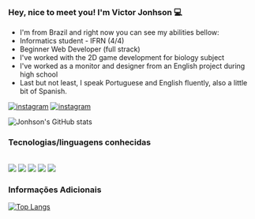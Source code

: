 ### Hey, nice to meet you! I'm Victor Jonhson 💻

* I'm from Brazil and right now you can see my abilities bellow: 
* Informatics student - IFRN (4/4)
* Beginner Web Developer (full strack)
* I've worked with the 2D game development for biology subject 
* I've worked as a monitor and designer from an English project during high school
* Last but not least, I speak Portuguese and English fluently, also a little bit of Spanish. 

[![instagram](https://img.shields.io/badge/Instagram-E4405F?style=for-the-badge&logo=instagram&logoColor=white)](https://instagram.com/_victorjonhson)
[![instagram](https://img.shields.io/badge/Facebook-1877F2?style=for-the-badge&logo=facebook&logoColor=white)](https://www.facebook.com/victorjonhson.aciole)


![Jonhson's GitHub stats](https://github-readme-stats.vercel.app/api?username=VJonhson-webDeveloper&show_icons=true&theme=dracula)

### Tecnologias/linguagens conhecidas
<div style="display:inline_block"><br/>
<img src="https://img.shields.io/badge/HTML5-E34F26?style=for-the-badge&logo=html5&logoColor=white">
<img src="https://img.shields.io/badge/CSS3-1572B6?style=for-the-badge&logo=css3&logoColor=white">
<img src="https://img.shields.io/badge/JavaScript-F7DF1E?style=for-the-badge&logo=javascript&logoColor=black">
<img src="https://img.shields.io/badge/Java-ED8B00?style=for-the-badge&logo=java&logoColor=white">
<img src="https://img.shields.io/badge/C%23-239120?style=for-the-badge&logo=c-sharp&logoColor=white">
</div>

### Informações Adicionais
[![Top Langs](https://github-readme-stats.vercel.app/api/top-langs/?username=VJonhson-webDeveloper&layout=compact)](https://github.com/anuraghazra/github-readme-stats)
